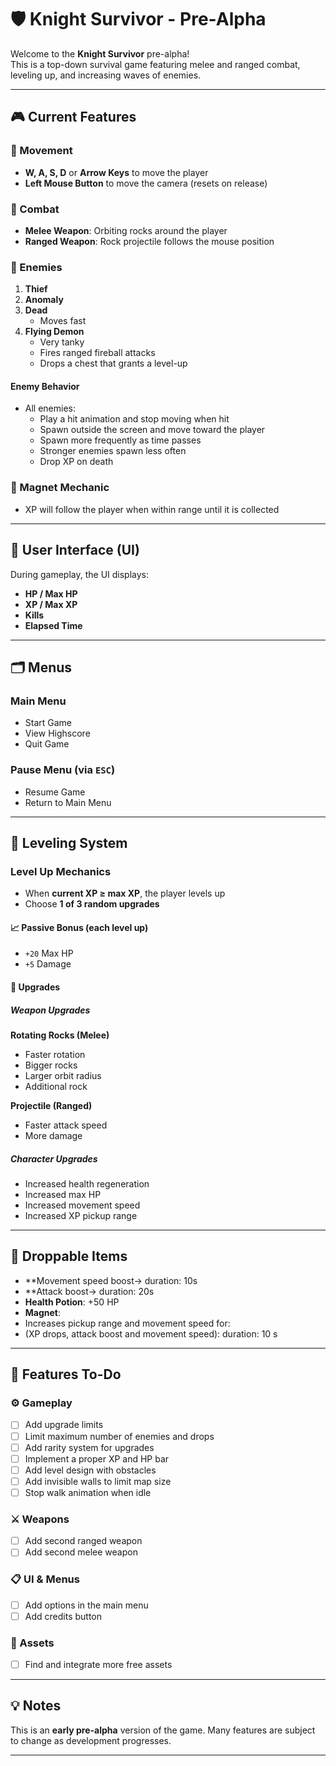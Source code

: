 # 🛡️ Knight Survivor - Pre-Alpha

Welcome to the **Knight Survivor** pre-alpha!  
This is a top-down survival game featuring melee and ranged combat, leveling up, and increasing waves of enemies.

---

## 🎮 Current Features

### 🔹 Movement
- **W, A, S, D** or **Arrow Keys** to move the player
- **Left Mouse Button** to move the camera (resets on release)

### 🔹 Combat
- **Melee Weapon**: Orbiting rocks around the player
- **Ranged Weapon**: Rock projectile follows the mouse position

### 🔹 Enemies
1. **Thief**
2. **Anomaly**
3. **Dead**
   - Moves fast
4. **Flying Demon**
   - Very tanky  
   - Fires ranged fireball attacks  
   - Drops a chest that grants a level-up

#### Enemy Behavior
- All enemies:
  - Play a hit animation and stop moving when hit
  - Spawn outside the screen and move toward the player
  - Spawn more frequently as time passes
  - Stronger enemies spawn less often
  - Drop XP on death

### 🔹 Magnet Mechanic
- XP will follow the player when within range until it is collected

---

## 🧪 User Interface (UI)

During gameplay, the UI displays:
- **HP / Max HP**
- **XP / Max XP**
- **Kills**
- **Elapsed Time**

---

## 🗂️ Menus

### Main Menu
- Start Game
- View Highscore
- Quit Game

### Pause Menu (via `ESC`)
- Resume Game
- Return to Main Menu

---

## 🔼 Leveling System

### Level Up Mechanics
- When **current XP ≥ max XP**, the player levels up
- Choose **1 of 3 random upgrades**

#### 📈 Passive Bonus (each level up)
- `+20` Max HP  
- `+5` Damage

#### 🔧 Upgrades

##### Weapon Upgrades

**Rotating Rocks (Melee)**
- Faster rotation  
- Bigger rocks  
- Larger orbit radius  
- Additional rock  

**Projectile (Ranged)**
- Faster attack speed  
- More damage  

##### Character Upgrades
- Increased health regeneration  
- Increased max HP  
- Increased movement speed  
- Increased XP pickup range

---

## 🎁 Droppable Items
- **Movement speed boost-> duration: 10s
- **Attack boost-> duration: 20s
- **Health Potion**: +50 HP  
- **Magnet**:
- Increases pickup range and movement speed for:
- (XP drops, attack boost and movement speed): duration: 10 s

---

## 🚧 Features To-Do

### ⚙️ Gameplay
- [ ] Add upgrade limits  
- [ ] Limit maximum number of enemies and drops  
- [ ] Add rarity system for upgrades  
- [ ] Implement a proper XP and HP bar  
- [ ] Add level design with obstacles  
- [ ] Add invisible walls to limit map size  
- [ ] Stop walk animation when idle  

### ⚔️ Weapons
- [ ] Add second ranged weapon  
- [ ] Add second melee weapon  

### 📋 UI & Menus
- [ ] Add options in the main menu  
- [ ] Add credits button  

### 🧩 Assets
- [ ] Find and integrate more free assets  

---

## 💡 Notes

This is an **early pre-alpha** version of the game. Many features are subject to change as development progresses.

---

